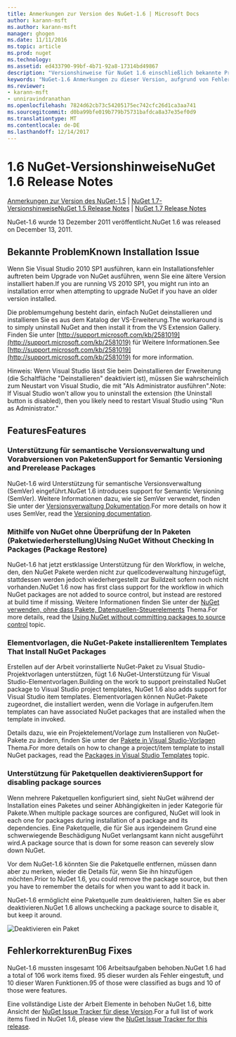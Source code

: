 ```yaml
---
title: Anmerkungen zur Version des NuGet-1.6 | Microsoft Docs
author: karann-msft
ms.author: karann-msft
manager: ghogen
ms.date: 11/11/2016
ms.topic: article
ms.prod: nuget
ms.technology: 
ms.assetid: ed433790-99bf-4b71-92a8-17314bd49867
description: "Versionshinweise für NuGet 1.6 einschließlich bekannte Probleme, Fehlerbehebungen, Funktionen und Archivierung von dcrs Design."
keywords: "NuGet-1.6 Anmerkungen zu dieser Version, aufgrund von Fehlerbehebungen, bekannte Probleme, zusätzliche Funktionen, Archivierung von dcrs Design"
ms.reviewer:
- karann-msft
- unniravindranathan
ms.openlocfilehash: 7824d62cb73c54205175ec742cfc26d1ca3aa741
ms.sourcegitcommit: d0ba99bfe019b779b75731bafdca8a37e35ef0d9
ms.translationtype: MT
ms.contentlocale: de-DE
ms.lasthandoff: 12/14/2017
---
```

 # <a name="nuget-16-release-notes"></a><span data-ttu-id="00f29-104">1.6 NuGet-Versionshinweise</span><span class="sxs-lookup"><span data-stu-id="00f29-104">NuGet 1.6 Release Notes</span></span>

<span data-ttu-id="00f29-105">[Anmerkungen zur Version des NuGet-1.5](../release-notes/nuget-1.5.md) | [NuGet 1.7-Versionshinweise](../release-notes/nuget-1.7.md)</span><span class="sxs-lookup"><span data-stu-id="00f29-105">[NuGet 1.5 Release Notes](../release-notes/nuget-1.5.md) | [NuGet 1.7 Release Notes](../release-notes/nuget-1.7.md)</span></span>

<span data-ttu-id="00f29-106">NuGet-1.6 wurde 13 Dezember 2011 veröffentlicht.</span><span class="sxs-lookup"><span data-stu-id="00f29-106">NuGet 1.6 was released on December 13, 2011.</span></span>

## <a name="known-installation-issue"></a><span data-ttu-id="00f29-107">Bekannte Problem</span><span class="sxs-lookup"><span data-stu-id="00f29-107">Known Installation Issue</span></span>
<span data-ttu-id="00f29-108">Wenn Sie Visual Studio 2010 SP1 ausführen, kann ein Installationsfehler auftreten beim Upgrade von NuGet ausführen, wenn Sie eine ältere Version installiert haben.</span><span class="sxs-lookup"><span data-stu-id="00f29-108">If you are running VS 2010 SP1, you might run into an installation error when attempting to upgrade NuGet if you have an older version installed.</span></span>

<span data-ttu-id="00f29-109">Die problemumgehung besteht darin, einfach NuGet deinstallieren und installieren Sie es aus dem Katalog der VS-Erweiterung.</span><span class="sxs-lookup"><span data-stu-id="00f29-109">The workaround is to simply uninstall NuGet and then install it from the VS Extension Gallery.</span></span>  <span data-ttu-id="00f29-110">Finden Sie unter [http://support.microsoft.com/kb/2581019](http://support.microsoft.com/kb/2581019) für Weitere Informationen.</span><span class="sxs-lookup"><span data-stu-id="00f29-110">See [http://support.microsoft.com/kb/2581019](http://support.microsoft.com/kb/2581019) for more information.</span></span>

<span data-ttu-id="00f29-111">Hinweis: Wenn Visual Studio lässt Sie beim Deinstallieren der Erweiterung (die Schaltfläche "Deinstallieren" deaktiviert ist), müssen Sie wahrscheinlich zum Neustart von Visual Studio, die mit "Als Administrator ausführen".</span><span class="sxs-lookup"><span data-stu-id="00f29-111">Note: If Visual Studio won't allow you to uninstall the extension (the Uninstall button is disabled), then you likely need to restart Visual Studio using "Run as Administrator."</span></span>

## <a name="features"></a><span data-ttu-id="00f29-112">Features</span><span class="sxs-lookup"><span data-stu-id="00f29-112">Features</span></span>

### <a name="support-for-semantic-versioning-and-prerelease-packages"></a><span data-ttu-id="00f29-113">Unterstützung für semantische Versionsverwaltung und Vorabversionen von Paketen</span><span class="sxs-lookup"><span data-stu-id="00f29-113">Support for Semantic Versioning and Prerelease Packages</span></span>
<span data-ttu-id="00f29-114">NuGet-1.6 wird Unterstützung für semantische Versionsverwaltung (SemVer) eingeführt.</span><span class="sxs-lookup"><span data-stu-id="00f29-114">NuGet 1.6 introduces support for Semantic Versioning (SemVer).</span></span> <span data-ttu-id="00f29-115">Weitere Informationen dazu, wie sie SemVer verwendet, finden Sie unter der [Versionsverwaltung Dokumentation](../create-packages/prerelease-packages.md).</span><span class="sxs-lookup"><span data-stu-id="00f29-115">For more details on how it uses SemVer, read the [Versioning documentation](../create-packages/prerelease-packages.md).</span></span>

### <a name="using-nuget-without-checking-in-packages-package-restore"></a><span data-ttu-id="00f29-116">Mithilfe von NuGet ohne Überprüfung der In Paketen (Paketwiederherstellung)</span><span class="sxs-lookup"><span data-stu-id="00f29-116">Using NuGet Without Checking In Packages (Package Restore)</span></span>
<span data-ttu-id="00f29-117">NuGet-1.6 hat jetzt erstklassige Unterstützung für den Workflow, in welche, den, den NuGet Pakete werden nicht zur quellcodeverwaltung hinzugefügt, stattdessen werden jedoch wiederhergestellt zur Buildzeit sofern noch nicht vorhanden.</span><span class="sxs-lookup"><span data-stu-id="00f29-117">NuGet 1.6 now has first class support for the workflow in which NuGet packages are not added to source control, but instead are restored at build time if missing.</span></span> <span data-ttu-id="00f29-118">Weitere Informationen finden Sie unter der [NuGet verwenden, ohne dass Pakete, Datenquellen-Steuerelements](../consume-packages/packages-and-source-control.md) Thema.</span><span class="sxs-lookup"><span data-stu-id="00f29-118">For more details, read the [Using NuGet without committing packages to source control](../consume-packages/packages-and-source-control.md) topic.</span></span>

### <a name="item-templates-that-install-nuget-packages"></a><span data-ttu-id="00f29-119">Elementvorlagen, die NuGet-Pakete installieren</span><span class="sxs-lookup"><span data-stu-id="00f29-119">Item Templates That Install NuGet Packages</span></span>
<span data-ttu-id="00f29-120">Erstellen auf der Arbeit vorinstallierte NuGet-Paket zu Visual Studio-Projektvorlagen unterstützen, fügt 1.6 NuGet-Unterstützung für Visual Studio-Elementvorlagen.</span><span class="sxs-lookup"><span data-stu-id="00f29-120">Building on the work to support preinstalled NuGet package to Visual Studio project templates, NuGet 1.6 also adds support for Visual Studio item templates.</span></span> <span data-ttu-id="00f29-121">Elementvorlagen können NuGet-Pakete zugeordnet, die installiert werden, wenn die Vorlage in aufgerufen.</span><span class="sxs-lookup"><span data-stu-id="00f29-121">Item templates can have associated NuGet packages that are installed when the template in invoked.</span></span>

<span data-ttu-id="00f29-122">Details dazu, wie ein Projektelement/Vorlage zum Installieren von NuGet-Pakete zu ändern, finden Sie unter der [Pakete in Visual Studio-Vorlagen](../visual-studio-extensibility/visual-studio-templates.md) Thema.</span><span class="sxs-lookup"><span data-stu-id="00f29-122">For more details on how to change a project/item template to install NuGet packages, read the [Packages in Visual Studio Templates](../visual-studio-extensibility/visual-studio-templates.md) topic.</span></span>

### <a name="support-for-disabling-package-sources"></a><span data-ttu-id="00f29-123">Unterstützung für Paketquellen deaktivieren</span><span class="sxs-lookup"><span data-stu-id="00f29-123">Support for disabling package sources</span></span>
<span data-ttu-id="00f29-124">Wenn mehrere Paketquellen konfiguriert sind, sieht NuGet während der Installation eines Paketes und seiner Abhängigkeiten in jeder Kategorie für Pakete.</span><span class="sxs-lookup"><span data-stu-id="00f29-124">When multiple package sources are configured, NuGet will look in each one for packages during installation of a package and its dependencies.</span></span> <span data-ttu-id="00f29-125">Eine Paketquelle, die für Sie aus irgendeinem Grund eine schwerwiegende Beschädigung NuGet verlangsamt kann nicht ausgeführt wird.</span><span class="sxs-lookup"><span data-stu-id="00f29-125">A package source that is down for some reason can severely slow down NuGet.</span></span>

<span data-ttu-id="00f29-126">Vor dem NuGet-1.6 könnten Sie die Paketquelle entfernen, müssen dann aber zu merken, wieder die Details für, wenn Sie ihn hinzufügen möchten.</span><span class="sxs-lookup"><span data-stu-id="00f29-126">Prior to NuGet 1.6, you could remove the package source, but then you have to remember the details for when you want to add it back in.</span></span>

<span data-ttu-id="00f29-127">NuGet-1.6 ermöglicht eine Paketquelle zum deaktivieren, halten Sie es aber deaktivieren.</span><span class="sxs-lookup"><span data-stu-id="00f29-127">NuGet 1.6 allows unchecking a package source to disable it, but keep it around.</span></span>

![Deaktivieren ein Paket](./media/package-source-with-disabled-source.png)

## <a name="bug-fixes"></a><span data-ttu-id="00f29-129">Fehlerkorrekturen</span><span class="sxs-lookup"><span data-stu-id="00f29-129">Bug Fixes</span></span>
<span data-ttu-id="00f29-130">NuGet-1.6 mussten insgesamt 106 Arbeitsaufgaben behoben.</span><span class="sxs-lookup"><span data-stu-id="00f29-130">NuGet 1.6 had a total of 106 work items fixed.</span></span> <span data-ttu-id="00f29-131">95 dieser wurden als Fehler eingestuft, und 10 dieser Waren Funktionen.</span><span class="sxs-lookup"><span data-stu-id="00f29-131">95 of those were classified as bugs and 10 of those were features.</span></span>

<span data-ttu-id="00f29-132">Eine vollständige Liste der Arbeit Elemente in behoben NuGet 1.6, bitte Ansicht der [NuGet Issue Tracker für diese Version](http://nuget.codeplex.com/workitem/list/advanced?keyword=&status=Closed&type=All&priority=All&release=NuGet%201.6&assignedTo=All&component=All&sortField=Votes&sortDirection=Descending&page=0).</span><span class="sxs-lookup"><span data-stu-id="00f29-132">For a full list of work items fixed in NuGet 1.6, please view the [NuGet Issue Tracker for this release](http://nuget.codeplex.com/workitem/list/advanced?keyword=&status=Closed&type=All&priority=All&release=NuGet%201.6&assignedTo=All&component=All&sortField=Votes&sortDirection=Descending&page=0).</span></span>
